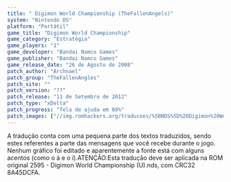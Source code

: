 ```yaml
---
title: " Digimon World Championship (TheFallenAngels)"
system: "Nintendo DS"
platform: "Portátil"
game_title: "Digimon World Championship"
game_category: "Estratégia"
game_players: "1"
game_developer: "Bandai Namco Games"
game_publisher: "Bandai Namco Games"
game_release_date: "26 de Agosto de 2008"
patch_author: "Archnael"
patch_group: "TheFallenAngles"
patch_site: ""
patch_version: "??"
patch_release: "11 de Setembro de 2012"
patch_type: "xDelta"
patch_progress: "Tela de ajuda em 60%"
patch_images: ["//img.romhackers.org/traducoes/%5BNDS%5D%20Digimon%20World%20Championship%20-%201.png","//img.romhackers.org/traducoes/%5BNDS%5D%20Digimon%20World%20Championship%20-%20Archnael%20-%202.png","//img.romhackers.org/traducoes/%5BNDS%5D%20Digimon%20World%20Championship%20-%20Archnael%20-%203.png"]
---
```

A tradução conta com uma pequena parte dos textos traduzidos, sendo estes referentes a parte das mensagens que você recebe durante o jogo. Nenhum gráfico foi editado e aparentemente a fonte está com alguns acentos (como o á e o í).ATENÇÃO:Esta tradução deve ser aplicada na ROM original 2595 - Digimon World Championship (U).nds, com CRC32 8A45DCFA.